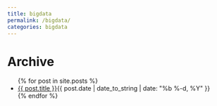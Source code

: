 ```yaml
---
title: bigdata
permalink: /bigdata/
categories: bigdata
---
```

<div class="container">
  <div id="article">
  <h1>Archive</h1>
  <ul class="posts">
    {% for post in site.posts %}
    <li><span><a href="{{ site.baseurl }}{{ post.url }}">{{ post.title }}</a><time class="pull-right post-list">{{ post.date | date_to_string | date: "%b %-d, %Y"  }}</h4></time></span></span></li>
    {% endfor %}
  </ul>
</div>
